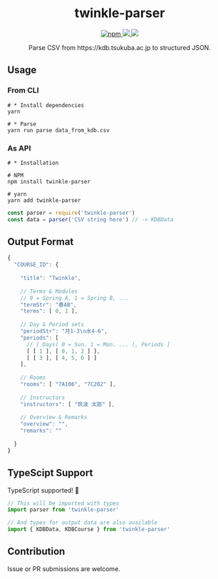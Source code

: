 <div align="center">
  <h1>twinkle-parser</h1>
  <p>
    <a href="https://www.npmjs.com/package/twinkle-parser" target="_blank" rel="noopener">
      <img alt="npm" src="https://img.shields.io/npm/v/twinkle-parser.svg">
    </a>
    <a href="https://codeclimate.com/github/nandenjin/twinkle-parser/maintainability">
      <img src="https://api.codeclimate.com/v1/badges/77e6012b3b82e41c25be/maintainability" />
    </a>
    <span>
      <img src="http://img.shields.io/badge/license-MIT-blue.svg?style=flat">
    </span>
  </p>
  <p>Parse CSV from https://kdb.tsukuba.ac.jp to structured JSON.</p>
</div>

## Usage

### From CLI 
```shell
# * Install dependencies
yarn

# * Parse
yarn run parse data_from_kdb.csv
```

### As API
```
# * Installation

# NPM
npm install twinkle-parser

# yarn
yarn add twinkle-parser
```

```js
const parser = require('twinkle-parser')
const data = parser('CSV string here') // -> KDBData
```

## Output Format
```js
{
  "COURSE_ID": {
  
    "title": "Twinkle",
    
    // Terms & Modules
    // 0 = Spring A, 1 = Spring B, ...
    "termStr": "春AB",
    "terms": [ 0, 1 ],
    
    // Day & Period sets
    "periodStr": "月1-3\n水4-6",
    "periods": [
      // [ Days( 0 = Sun. 1 = Mon. ... ), Periods ]
      [ [ 1 ], [ 0, 1, 2 ] ],
      [ [ 3 ], [ 4, 5, 6 ] ]
    ],
    
    // Rooms
    "rooms": [ "7A106", "7C202" ],
    
    // Instructors
    "instructors": [ "筑波 太郎" ],
    
    // Overview & Remarks
    "overview": "",
    "remarks": ""
    
  }
}
```

## TypeScipt Support
TypeScript supported! 🎉

```ts
// This will be imported with types
import parser from 'twinkle-parser'

// And types for output data are also available
import { KDBData, KDBCourse } from 'twinkle-parser'
```

## Contribution
Issue or PR submissions are welcome.
